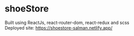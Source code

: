 # shoeStore
 
Built using ReactJs, react-router-dom, react-redux and scss <br/>
Deployed site: https://shoestore-salman.netlify.app/
